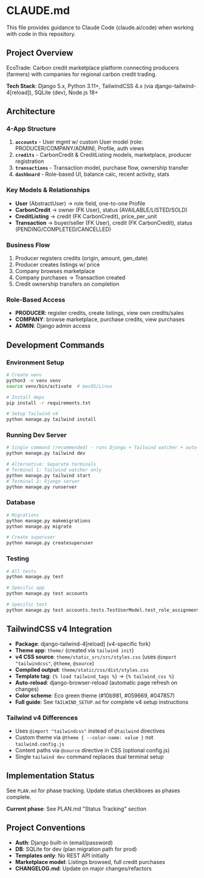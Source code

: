 # CLAUDE.md

This file provides guidance to Claude Code (claude.ai/code) when working with code in this repository.

## Project Overview

EcoTrade: Carbon credit marketplace platform connecting producers (farmers) with companies for regional carbon credit trading.

**Tech Stack**: Django 5.x, Python 3.11+, TailwindCSS 4.x (via django-tailwind-4[reload]), SQLite (dev), Node.js 18+

## Architecture

### 4-App Structure

1. **`accounts`** - User mgmt w/ custom User model (role: PRODUCER/COMPANY/ADMIN), Profile, auth views
2. **`credits`** - CarbonCredit & CreditListing models, marketplace, producer registration
3. **`transactions`** - Transaction model, purchase flow, ownership transfer
4. **`dashboard`** - Role-based UI, balance calc, recent activity, stats

### Key Models & Relationships

- **User** (AbstractUser) → role field, one-to-one Profile
- **CarbonCredit** → owner (FK User), status (AVAILABLE/LISTED/SOLD)
- **CreditListing** → credit (FK CarbonCredit), price_per_unit
- **Transaction** → buyer/seller (FK User), credit (FK CarbonCredit), status (PENDING/COMPLETED/CANCELLED)

### Business Flow

1. Producer registers credits (origin, amount, gen_date)
2. Producer creates listings w/ price
3. Company browses marketplace
4. Company purchases → Transaction created
5. Credit ownership transfers on completion

### Role-Based Access

- **PRODUCER**: register credits, create listings, view own credits/sales
- **COMPANY**: browse marketplace, purchase credits, view purchases
- **ADMIN**: Django admin access

## Development Commands

### Environment Setup
```bash
# Create venv
python3 -m venv venv
source venv/bin/activate  # macOS/Linux

# Install deps
pip install -r requirements.txt

# Setup Tailwind v4
python manage.py tailwind install
```

### Running Dev Server
```bash
# Single command (recommended) - runs Django + Tailwind watcher + auto-reload
python manage.py tailwind dev

# Alternative: Separate terminals
# Terminal 1: Tailwind watcher only
python manage.py tailwind start
# Terminal 2: Django server
python manage.py runserver
```

### Database
```bash
# Migrations
python manage.py makemigrations
python manage.py migrate

# Create superuser
python manage.py createsuperuser
```

### Testing
```bash
# All tests
python manage.py test

# Specific app
python manage.py test accounts

# Specific test
python manage.py test accounts.tests.TestUserModel.test_role_assignment
```

## TailwindCSS v4 Integration

- **Package**: django-tailwind-4[reload] (v4-specific fork)
- **Theme app**: `theme/` (created via `tailwind init`)
- **v4 CSS source**: `theme/static_src/src/styles.css` (uses `@import "tailwindcss"`, `@theme`, `@source`)
- **Compiled output**: `theme/static/css/dist/styles.css`
- **Template tag**: `{% load tailwind_tags %}` → `{% tailwind_css %}`
- **Auto-reload**: django-browser-reload (automatic page refresh on changes)
- **Color scheme**: Eco green theme (#10b981, #059669, #047857)
- **Full guide**: See `TAILWIND_SETUP.md` for complete v4 setup instructions

### Tailwind v4 Differences
- Uses `@import "tailwindcss"` instead of `@tailwind` directives
- Custom theme via `@theme { --color-name: value }` not `tailwind.config.js`
- Content paths via `@source` directive in CSS (optional config.js)
- Single `tailwind dev` command replaces dual terminal setup

## Implementation Status

See `PLAN.md` for phase tracking. Update status checkboxes as phases complete.

**Current phase**: See PLAN.md "Status Tracking" section

## Project Conventions

- **Auth**: Django built-in (email/password)
- **DB**: SQLite for dev (plan migration path for prod)
- **Templates only**: No REST API initially
- **Marketplace model**: Listings browsed, full credit purchases
- **CHANGELOG.md**: Update on major changes/refactors
